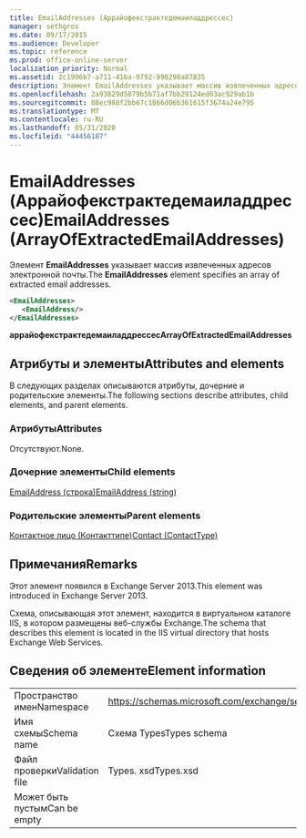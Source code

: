```yaml
---
title: EmailAddresses (Аррайофекстрактедемаиладдрессес)
manager: sethgros
ms.date: 09/17/2015
ms.audience: Developer
ms.topic: reference
ms.prod: office-online-server
localization_priority: Normal
ms.assetid: 2c1996b7-a711-416a-9792-998290a87835
description: Элемент EmailAddresses указывает массив извлеченных адресов электронной почты.
ms.openlocfilehash: 2a93829d5079b5b71af7bb29124ed03ac929ab1b
ms.sourcegitcommit: 88ec988f2bb67c1866d06b361615f3674a24e795
ms.translationtype: MT
ms.contentlocale: ru-RU
ms.lasthandoff: 05/31/2020
ms.locfileid: "44456187"
---
```

# <a name="emailaddresses-arrayofextractedemailaddresses"></a><span data-ttu-id="523b1-103">EmailAddresses (Аррайофекстрактедемаиладдрессес)</span><span class="sxs-lookup"><span data-stu-id="523b1-103">EmailAddresses (ArrayOfExtractedEmailAddresses)</span></span>

<span data-ttu-id="523b1-104">Элемент **EmailAddresses** указывает массив извлеченных адресов электронной почты.</span><span class="sxs-lookup"><span data-stu-id="523b1-104">The **EmailAddresses** element specifies an array of extracted email addresses.</span></span> 
  
```XML
<EmailAddresses>
   <EmailAddress/>
</EmailAddresses>
```

 <span data-ttu-id="523b1-105">**аррайофекстрактедемаиладдрессес**</span><span class="sxs-lookup"><span data-stu-id="523b1-105">**ArrayOfExtractedEmailAddresses**</span></span>
## <a name="attributes-and-elements"></a><span data-ttu-id="523b1-106">Атрибуты и элементы</span><span class="sxs-lookup"><span data-stu-id="523b1-106">Attributes and elements</span></span>

<span data-ttu-id="523b1-107">В следующих разделах описываются атрибуты, дочерние и родительские элементы.</span><span class="sxs-lookup"><span data-stu-id="523b1-107">The following sections describe attributes, child elements, and parent elements.</span></span>
  
### <a name="attributes"></a><span data-ttu-id="523b1-108">Атрибуты</span><span class="sxs-lookup"><span data-stu-id="523b1-108">Attributes</span></span>

<span data-ttu-id="523b1-109">Отсутствуют.</span><span class="sxs-lookup"><span data-stu-id="523b1-109">None.</span></span>
  
### <a name="child-elements"></a><span data-ttu-id="523b1-110">Дочерние элементы</span><span class="sxs-lookup"><span data-stu-id="523b1-110">Child elements</span></span>

[<span data-ttu-id="523b1-111">EmailAddress (строка)</span><span class="sxs-lookup"><span data-stu-id="523b1-111">EmailAddress (string)</span></span>](emailaddress-string.md)
  
### <a name="parent-elements"></a><span data-ttu-id="523b1-112">Родительские элементы</span><span class="sxs-lookup"><span data-stu-id="523b1-112">Parent elements</span></span>

[<span data-ttu-id="523b1-113">Контактное лицо (Контакттипе)</span><span class="sxs-lookup"><span data-stu-id="523b1-113">Contact (ContactType)</span></span>](contact-contacttype.md)
  
## <a name="remarks"></a><span data-ttu-id="523b1-114">Примечания</span><span class="sxs-lookup"><span data-stu-id="523b1-114">Remarks</span></span>

<span data-ttu-id="523b1-115">Этот элемент появился в Exchange Server 2013.</span><span class="sxs-lookup"><span data-stu-id="523b1-115">This element was introduced in Exchange Server 2013.</span></span>
  
<span data-ttu-id="523b1-116">Схема, описывающая этот элемент, находится в виртуальном каталоге IIS, в котором размещены веб-службы Exchange.</span><span class="sxs-lookup"><span data-stu-id="523b1-116">The schema that describes this element is located in the IIS virtual directory that hosts Exchange Web Services.</span></span>
  
## <a name="element-information"></a><span data-ttu-id="523b1-117">Сведения об элементе</span><span class="sxs-lookup"><span data-stu-id="523b1-117">Element information</span></span>

|||
|:-----|:-----|
|<span data-ttu-id="523b1-118">Пространство имен</span><span class="sxs-lookup"><span data-stu-id="523b1-118">Namespace</span></span>  <br/> |https://schemas.microsoft.com/exchange/services/2006/types  <br/> |
|<span data-ttu-id="523b1-119">Имя схемы</span><span class="sxs-lookup"><span data-stu-id="523b1-119">Schema name</span></span>  <br/> |<span data-ttu-id="523b1-120">Схема Types</span><span class="sxs-lookup"><span data-stu-id="523b1-120">Types schema</span></span>  <br/> |
|<span data-ttu-id="523b1-121">Файл проверки</span><span class="sxs-lookup"><span data-stu-id="523b1-121">Validation file</span></span>  <br/> |<span data-ttu-id="523b1-122">Types. xsd</span><span class="sxs-lookup"><span data-stu-id="523b1-122">Types.xsd</span></span>  <br/> |
|<span data-ttu-id="523b1-123">Может быть пустым</span><span class="sxs-lookup"><span data-stu-id="523b1-123">Can be empty</span></span>  <br/> ||
   

